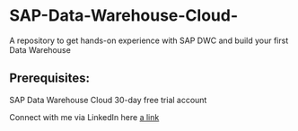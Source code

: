 # SAP-Data-Warehouse-Cloud-
A repository to get hands-on experience with SAP DWC and build your first Data Warehouse

## Prerequisites:
SAP Data Warehouse Cloud 30-day free trial account

































Connect with me via LinkedIn here [a link](https://www.linkedin.com/in/marwa-ahmed98/) 
